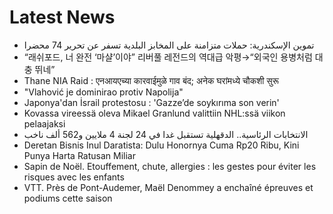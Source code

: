 # Latest News
-  تموين الإسكندرية: حملات متزامنة على المخابز البلدية تسفر عن تحرير 74 محضرا
-  “래쉬포드, 너 완전 ‘마샬’이야” 리버풀 레전드의 역대급 악평→“외국인 용병처럼 대충 뛰네”
-  Thane NIA Raid : एनआयएच्या कारवाईमुळे गाव बंद; अनेक घरांमध्ये चौकशी सुरू
-  "Vlahović je dominirao protiv Napolija"
-  Japonya'dan İsrail protestosu : 'Gazze’de soykırıma son verin'
-  Kovassa vireessä oleva Mikael Granlund valittiin NHL:ssä viikon pelaajaksi
-  الانتخابات الرئاسية.. الدقهلية تستقبل غدا في 24 لجنة 4 ملايين و562 ألف ناخب
-  Deretan Bisnis Inul Daratista: Dulu Honornya Cuma Rp20 Ribu, Kini Punya Harta Ratusan Miliar
-  Sapin de Noël. Etouffement, chute, allergies : les gestes pour éviter les risques avec les enfants
-  VTT. Près de Pont-Audemer, Maël Denommey a enchaîné épreuves et podiums cette saison
